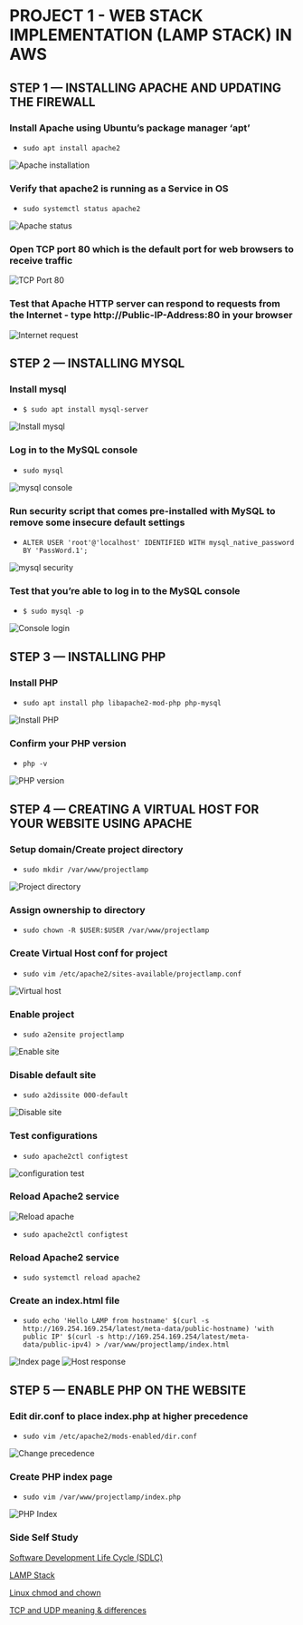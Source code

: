 # PROJECT 1 - WEB STACK IMPLEMENTATION (LAMP STACK) IN AWS
## STEP 1 — INSTALLING APACHE AND UPDATING THE FIREWALL
### Install Apache using Ubuntu’s package manager ‘apt’ 
- `sudo apt install apache2`

![Apache installation](./images/install-apache.png)
### Verify that apache2 is running as a Service in OS
- `sudo systemctl status apache2`

![Apache status](./images/apache-status.png)
### Open TCP port 80 which is the default port for web browsers to receive traffic
![TCP Port 80](./images/tcp-port-80.png)
### Test that Apache HTTP server can respond to requests from the Internet - type http://Public-IP-Address:80 in your browser

 ![Internet request](./images/internet-request.png)


 ## STEP 2 — INSTALLING MYSQL
 ### Install mysql
 - `$ sudo apt install mysql-server`

 ![Install mysql](./images/install-mysql.png)
 ### Log in to the MySQL console
- `sudo mysql`

 ![mysql console](./images/mysql-console.png)
 ### Run security script that comes pre-installed with MySQL to remove some insecure default settings
 - `ALTER USER 'root'@'localhost' IDENTIFIED WITH mysql_native_password BY 'PassWord.1';`

  ![mysql security](./images/mysql-security.png)
  ### Test that you’re able to log in to the MySQL console
 -  `$ sudo mysql -p`

![Console login](./images/console-login.png)


## STEP 3 — INSTALLING PHP
### Install PHP
- `sudo apt install php libapache2-mod-php php-mysql`

![Install PHP](./images/install-php.png)
### Confirm your PHP version
- `php -v`

![PHP version](./images/php-version.png)


## STEP 4 — CREATING A VIRTUAL HOST FOR YOUR WEBSITE USING APACHE
### Setup domain/Create project directory
- `sudo mkdir /var/www/projectlamp`

![Project directory](./images/project-directory.png)
###  Assign ownership to directory
- `sudo chown -R $USER:$USER /var/www/projectlamp`
### Create Virtual Host conf for project
- `sudo vim /etc/apache2/sites-available/projectlamp.conf`

![Virtual host](./images/virtual-host.png)
### Enable project
- `sudo a2ensite projectlamp`

![Enable site](./images/enable-site.png)
### Disable default site
- `sudo a2dissite 000-default`

![Disable site](./images/disable-site.png)
### Test configurations
- `sudo apache2ctl configtest`

![configuration test](./images/configuration-test.png)
### Reload Apache2 service
![Reload apache](./images/reload-apache.png)
- `sudo apache2ctl configtest`
### Reload Apache2 service
- `sudo systemctl reload apache2`
### Create an index.html file
- `sudo echo 'Hello LAMP from hostname' $(curl -s http://169.254.169.254/latest/meta-data/public-hostname) 'with public IP' $(curl -s http://169.254.169.254/latest/meta-data/public-ipv4) > /var/www/projectlamp/index.html`

![Index page](./images/html-index.png)
![Host response](./images/host-response.png)


## STEP 5 — ENABLE PHP ON THE WEBSITE
### Edit dir.conf to place index.php at higher precedence
- `sudo vim /etc/apache2/mods-enabled/dir.conf`

![Change precedence](./images/change-precedence.png)
### Create PHP index page
- `sudo vim /var/www/projectlamp/index.php`

![PHP Index](./images/php-index.png)


### Side Self Study

[Software Development Life Cycle (SDLC)](https://docs.google.com/document/d/1KNe7m2LJzjwW1r7ZMi16IrsXqgaIUhaDZGhMUFWst4E/edit?usp=sharing
)

[LAMP Stack](https://docs.google.com/document/d/1ymKhrFhZioEBeI3bx8tR5lVY0luOFR0XuEv80HWxBjk/edit?usp=sharing
)

[Linux chmod and chown](https://docs.google.com/document/d/1W7yAM9dxoHyT-Gflyitq7lMus_0TJSFo22emUnV9R8A/edit?usp=sharing
)

[TCP and UDP meaning & differences](https://docs.google.com/document/d/1vrrK4euwNnqZJLqKQBs3GixQ0KRsJGKlyJTmedFnhcw/edit?usp=sharing
)







